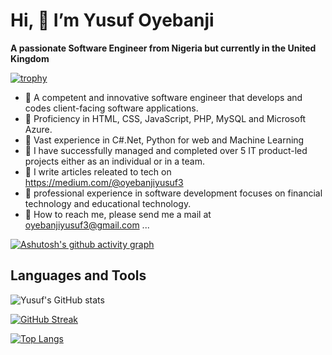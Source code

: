 
# Hi, 👋 I’m Yusuf Oyebanji

**A passionate Software Engineer from Nigeria but currently in the United Kingdom**

[![trophy](https://github-profile-trophy.vercel.app/?username=oyebanjiyusuf3&theme=onedark)](https://github.com/oyebanjiyusuf3/github-profile-trophy)

- 💞️ A competent and innovative software engineer that develops and codes client-facing software applications. 
- 💞️ Proficiency in HTML, CSS, JavaScript, PHP, MySQL and Microsoft Azure.
- 💞️ Vast experience in C#.Net, Python for web and Machine Learning
- 💞️ I have successfully managed and completed over 5 IT product-led projects either as an individual or in a team.
- 📝 I write articles releated to tech on https://medium.com/@oyebanjiyusuf3
- 💞️ professional experience in software development focuses on financial technology and educational technology.
- 💬 How to reach me, please send me a mail at oyebanjiyusuf3@gmail.com ...

[![Ashutosh's github activity graph](https://activity-graph.herokuapp.com/graph?username=oyebanjiyusuf3)](https://github.com/oyebanjiyusuf3/github-readme-activity-graph)

## Languages and Tools
![Yusuf's GitHub stats](https://github-readme-stats.vercel.app/api?username=oyebanjiyusuf3&show_icons=true&theme=radical)


[![GitHub Streak](https://github-readme-streak-stats.herokuapp.com/?user=abduljeleelng&theme=dark)](https://git.io/streak-stats)

[![Top Langs](https://github-readme-stats.vercel.app/api/top-langs/?username=oyebanjiyusuf3&layout=compact)](https://github.com/oyebanjiyusuf3/github-readme-stats)

<!---
oyebanjiyusuf3/oyebanjiyusuf3 is a ✨ special ✨ repository because its `README.md` (this file) appears on your GitHub profile.
You can click the Preview link to take a look at your changes.
--->
